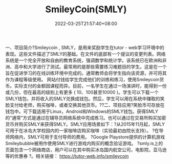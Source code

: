 ﻿---
weight: 
title: "SmileyCoin(SMLY)"
description: "Smileycoin , SMLY，是用来奖励学生在tutor - web学习环境中的表现"
date: 2022-03-25T21:57:40+08:00
lastmod: 2022-03-25T16:45:40+08:00
draft: false
authors: ["Metabd"]
featuredImage: "smileycoinsmly.webp"
link: ""
tags: ["数字代币","SmileyCoin(SMLY)"]
categories: ["navigation"]
navigation: ["数字代币"]
lightgallery: true
toc: true
pinned: false
recommend: false
recommend1: false
---
一、项目简介?Smileycoin , SMLY，是用来奖励学生在tutor - web学习环境中的表现。这些文件描述了SMLY的基础。在文件的底部有一个提议的变更列表。网络系统是一个完全开放和自由的教育系统，强调数学和统计学。该系统已在欧洲和非洲、高中和大学进行了测试。最常用的是那些需要练习难题目的学生。这是在一个旨在促进学习的在线训练环境中完成的。通常教师会将学生指向该资源，并可将其作为课程等级使用。 网站付钱给学生完成他们的训练和练习，使用Smileycoin货币。实际支付的金额因课程而异。目前，一名学生在通过一场演讲时，能得到一份或几份，但在最高的级别上有更多 ( 10、100甚至10000 )。学生可以下载一个SMLY钱包，并将收入的SMLY兑换成钱包。然后，学生可以用在系统中赚取的笑脸支付给老师，购买咖啡，或者交换其他货币。??二、项目应用?笑脸币可存放在钱包中。可下载适用于Linux，Android和Windows的SMLY钱包。获得SMLY的“通常”方式是通过在辅导员网络系统中完成练习。也可以通过在交易所购买加密货币并购买SMLY来获得SMLY。SMLY应用场景如下：?从2015年11月起，SMLY可用于在冰岛大学校园内的一家咖啡店购买咖啡（实验最初由院长支持）。
?在导师网络内，SMLY可用于支付导师的费用。
?Google Playstore提供的计算机游戏Smileybubble被用作使用SMLY进行游戏内购买的概念验证游戏。
?smly.is上的页面包含一个网络商店，用户可以在其中购买冰岛国内航空公司，电影院，亚马逊等的优惠券 ?。相关链接：
https://tutor-web.info/smileycoin

